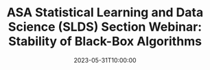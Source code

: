 ---
# Documentation: https://wowchemy.com/docs/managing-content/
type: webinar
title: "ASA Statistical Learning and Data Science (SLDS) Section Webinar: Stability of Black-Box Algorithms"
url_freeregister: https://www.eventbrite.com/e/stability-of-black-box-algorithms-tickets-637000324117
date: 2023-05-31T10:00:00
date_end: 2023-05-31T11:30:00
all_day: false
speaker: "Rina Foygel Barber"
---